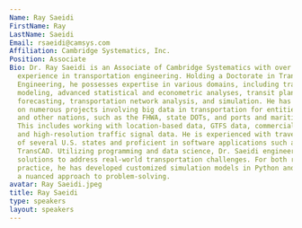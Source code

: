 ```yaml
---
Name: Ray Saeidi
FirstName: Ray
LastName: Saeidi
Email: rsaeidi@camsys.com
Affiliation: Cambridge Systematics, Inc.
Position: Associate
Bio: Dr. Ray Saeidi is an Associate of Cambridge Systematics with over 18 years of
  experience in transportation engineering. Holding a Doctorate in Transportation
  Engineering, he possesses expertise in various domains, including travel demand
  modeling, advanced statistical and econometric analyses, transit planning and ridership
  forecasting, transportation network analysis, and simulation. He has collaborated
  on numerous projects involving big data in transportation for entities in the U.S.
  and other nations, such as the FHWA, state DOTs, and ports and maritime organizations.
  This includes working with location-based data, GTFS data, commercial vehicle data,
  and high-resolution traffic signal data. He is experienced with travel demand models
  of several U.S. states and proficient in software applications such as CUBE and
  TransCAD. Utilizing programming and data science, Dr. Saeidi engineers scalable
  solutions to address real-world transportation challenges. For both research and
  practice, he has developed customized simulation models in Python and R, ensuring
  a nuanced approach to problem-solving.
avatar: Ray Saeidi.jpeg
title: Ray Saeidi
type: speakers
layout: speakers
---
```

